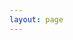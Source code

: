 ```yaml
---
layout: page
---
```


<script setup>
import {
  VPTeamPage,
  VPTeamPageTitle,
  VPTeamMembers,
  VPTeamPageSection
} from 'vitepress/theme'

const coreMembers = [
  {
    avatar: 'https://upload-os-bbs.hoyolab.com/upload/2024/01/09/270665082/185ea2e82dbe98ad268f2815dd8c4072_2263428939097189063.jpg?x-oss-process=image%2Fresize%2Cs_1000%2Fauto-orient%2C0%2Finterlace%2C1%2Fformat%2Cwebp%2Fquality%2Cq_70',
    name: 'Cyrus Rebello',
    title: 'Founder & Animation Director',
    links: [
      { icon: 'x', link: 'https://x.com/COM_Animation' },
      { icon: 'bluesky', link: 'https://bsky.app/' }
    ]
  }
]
</script>

<VPTeamPage>
  <VPTeamPageTitle>
    <template #title>
      Our Team
    </template>
    <template #lead>
      COM Animation Studio is made up of passionate creative professionals dedicated to bringing stories to life through animation.
    </template>
  </VPTeamPageTitle>

  <VPTeamPageSection>
    <template #title>Leadership</template>
    <template #lead>Our core team of industry veterans guiding the studio's creative vision.</template>
    <template #members>
      <VPTeamMembers size="medium" :members="coreMembers" />
    </template>
  </VPTeamPageSection>
</VPTeamPage>

